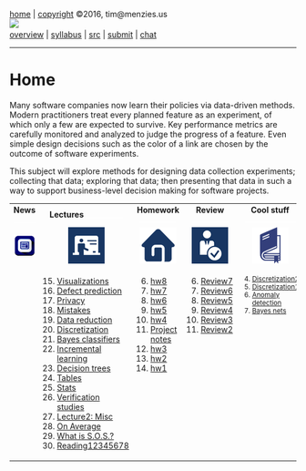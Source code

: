 [home](http://tiny.cc/fss2016) | [copyright](https://github.com/txt/fss16/blob/master/LICENSE.md) &copy;2016, tim&commat;menzies.us<br>
[<img width=900 src="https://raw.githubusercontent.com/txt/fss16/master/img/fss16.png">](http://tiny.cc/fss2016)   <br>
[overview](https://github.com/txt/fss16/blob/master/doc/overview.md) |
[syllabus](https://github.com/txt/fss16/blob/master/doc/syllabus.md) |
[src](https://github.com/txt/fss16/blob/master/src) |
[submit](http://tiny.cc/fss2016give) |
[chat](https://fss16.slack.com/) 

_______



# Home

Many software companies now learn their policies via data-driven
methods. Modern practitioners treat every planned feature as an
experiment, of which only a few are expected to survive. Key
performance metrics are carefully monitored and analyzed to judge the
progress of a feature. Even simple design decisions such as the color
of a link are chosen by the outcome of software experiments.

This subject will explore methods for designing data collection
experiments; collecting that data; exploring that data; then
presenting that data in such a way to support business-level decision
making for software projects.



<table border=0 align=center>
<tr>
<td align=center><b>News
<img width=65 src="img/200x1.png"></b>
</td>
<td align=center><b>Lectures
<img width=65 src="img/200x1.png"></b>
</td><td align=center><b>Homework
<img width=65 src="img/200x1.png"></b>
</td><td align=center><b>Review
<img width=65 src="img/200x1.png">
</td><td align=center><b>Cool stuff
<img width=90 src="img/200x1.png">
</td>
</tr>
<tr>
<td align=center><img src="img/news.png">
</td><td align=center><img src="img/lectures.gif">
</td><td align=center><img src="img/homework.png">
</td><td align=center><img src="img/review.gif">
</td><td align=center><img width=64 src="img/books.png">
</td> </tr>
<tr>
<td valign=top  xwidth="100px">

</td>
<td valign=top  xwidth="100px">


15. <a href="doc/vis.md">Visualizations</a><br>
14. <a href="https://github.com/txt/mase/blob/master/transfer.md">Defect prediction</a><br>
13. <a href="https://docs.google.com/presentation/d/1bIv1xRsMOckDUi345CZGkKgYng9M4IqHzk5_4iDGaM8/edit?usp=sharing">Privacy</a><br>
12. <a href="http://www.slideshare.net/timmenzies/msr13-mistake">Mistakes</a></br>
11. <a href="doc/fss.md">Data reduction</a><br>
10. <a href="doc/bins.md">Discretization</a><br>
9. <a href="doc/nb.md">Bayes classifiers</a><br>
8. <a href="doc/inc.md">Incremental learning</a><br>
7. <a href="doc/trees.md">Decision trees</a><br>
6. <a href="doc/table.md">Tables</a><br>
5. <a href="doc/stats.md">Stats</a><br>
4. <a href="doc/talk3.md#data-verification">Verification studies</a><br>
3. <a href="doc/talk2.md">Lecture2: Misc</a><br>
2. <a href="http://99percentinvisible.org/episode/on-average/">On Average</a><br>
1. <a href="doc/talk1.md">What is S.O.S.?</a><br>
0. <a href="doc/reading12345678.md">Reading12345678</a>

</td><td valign=top xwidth="100px">

6. <a href="doc/hw8.md">hw8</a><br>
7. <a href="doc/hw7.md">hw7</a><br>
6. <a href="doc/hw6.md">hw6</a><br>
5. <a href="doc/hw5.md">hw5</a><br>
4. <a href="doc/hw4.md">hw4</a><br>
3. <a href="doc/project.md">Project notes</a><br>
2. <a href="doc/hw3.md">hw3</a><br>
1. <a href="doc/hw2.md">hw2</a><br>
0. <a href="doc/hw1.md">hw1</a>

</td><td valign=top xwidth="100px">

6. <a href="doc/review7.md">Review7</a><br>
5. <a href="doc/review6.md">Review6</a><br>
4. <a href="doc/review5.md">Review5</a><br>
3. <a href="doc/review4.md">Review4</a><br>
2. <a href="doc/review3.md">Review3</a><br>
1. <a href="doc/review2.md">Review2</a>

</td><td valign=top><small>

4. <a href="http://sci2s.ugr.es/keel/pdf/algorithm/congreso/fayyad1993.pdf">Discretization2</a><br>
3. <a href="http://robotics.stanford.edu/users/sahami/papers-dir/disc.pdf">Discretization1</a><br>
2. <a href="http://menzies.us/pdf/05sawtooth.pdf">Anomaly detection</a><br>
1. <a href="http://www.cs.waikato.ac.nz/~remco/weka.bn.pdf">Bayes nets</a>
</td>
</tr></table>

